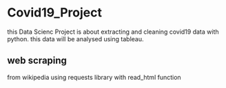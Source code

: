 # Covid19_Project

this Data Scienc Project is about extracting and cleaning  covid19 data with python. this data will be analysed using tableau.
## web scraping
from wikipedia
using requests library
with read_html function

